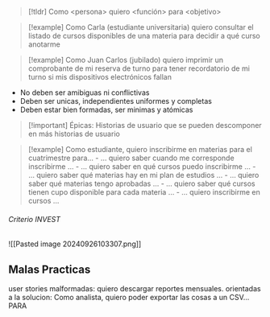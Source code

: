 >[!tldr] Como \<persona> quiero \<función> para \<objetivo>

>[!example] Como Carla (estudiante universitaria) quiero consultar el listado de cursos disponibles de una materia para decidir a qué curso anotarme

>[!example] Como Juan Carlos (jubilado) quiero imprimir un comprobante de mi reserva de turno para tener recordatorio de mi turno si mis dispositivos electrónicos fallan


- No deben ser amibiguas ni conflictivas 
- Deben ser unicas, independientes uniformes y completas 
- Deben estar bien formadas, ser minimas y atómicas

>[!important] Épicas: Historias de usuario que se pueden descomponer en más historias de usuario

>[!example] Como estudiante, quiero inscribirme en materias para el cuatrimestre para… - … quiero saber cuando me corresponde inscribirme … - … quiero saber en qué cursos puedo inscribirme … - … quiero saber qué materias hay en mi plan de estudios … - … quiero saber qué materias tengo aprobadas … - … quiero saber qué cursos tienen cupo disponible para cada materia … - … quiero inscribirme en cursos …

###### Criterio INVEST 
![[Pasted image 20240926103307.png]]

## Malas Practicas 
user stories malformadas: quiero descargar reportes mensuales.
orientadas a la solucion: Como analista, quiero poder exportar las cosas a un CSV... PARA